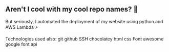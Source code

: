 ## Aren't I cool with my cool repo names? :poop:

But seriously, I automated the deployment of my website using python and AWS Lambda :zap:

Technologies used also:
git
github
SSH
chocolatey
html
css
Font awesome
google font api
